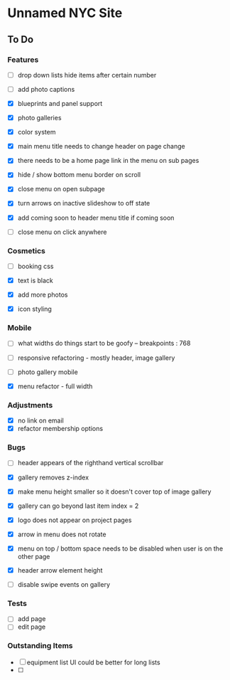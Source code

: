 # Unnamed NYC Site

## To Do

### Features
- [ ] drop down lists hide items after certain number
- [ ] add photo captions

- [x] blueprints and panel support
- [x] photo galleries
- [x] color system
- [x] main menu title needs to change header on page change
- [x] there needs to be a home page link in the menu on sub pages
- [x] hide / show bottom menu border on scroll
- [x] close menu on open subpage
- [x] turn arrows on inactive slideshow to off state
- [x] add coming soon to header menu title if coming soon
- [ ] close menu on click anywhere

### Cosmetics
- [ ]  booking css

- [x]  text is black
- [x]  add more photos
- [x]  icon styling

### Mobile
- [ ]  what widths do things start to be goofy – breakpoints : 768
- [ ]  responsive refactoring - mostly header, image gallery
- [ ]  photo gallery mobile

- [x]  menu refactor - full width

### Adjustments
- [x] no link on email
- [x] refactor membership options

### Bugs
- [ ] header appears of the righthand vertical scrollbar

- [x] gallery removes z-index
- [x] make menu height smaller so it doesn't cover top of image gallery
- [x] gallery can go beyond last item index = 2
- [x] logo does not appear on project pages
- [x] arrow in menu does not rotate
- [x] menu on top / bottom space needs to be disabled when user is on the other page
- [x] header arrow element height
- [ ] disable swipe events on gallery



### Tests
- [ ] add page
- [ ] edit page

### Outstanding Items
- [ ] equipment list UI could be better for long lists
- [ ]
